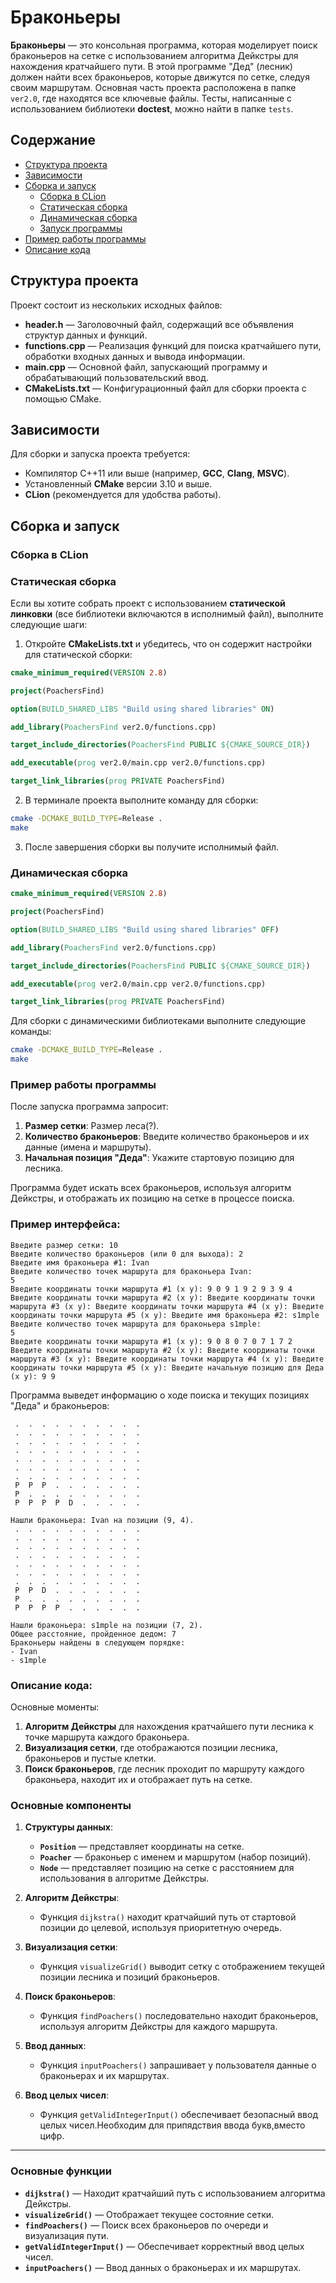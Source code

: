 

# Браконьеры

**Браконьеры** — это консольная программа, которая моделирует поиск браконьеров на сетке с использованием алгоритма Дейкстры для нахождения кратчайшего пути. В этой программе "Дед" (лесник) должен найти всех браконьеров, которые движутся по сетке, следуя своим маршрутам.
Основная часть проекта расположена в папке `ver2.0`, где находятся все ключевые файлы. Тесты, написанные с использованием библиотеки **doctest**, можно найти в папке `tests`.
## Содержание

- [Структура проекта](#структура-проекта)
- [Зависимости](#зависимости)
- [Сборка и запуск](#сборка-и-запуск)
  - [Сборка в CLion](#сборка-в-clion)
  - [Статическая сборка](#статическая-сборка)
  - [Динамическая сборка](#динамическая-сборка)
  - [Запуск программы](#запуск-программы)
- [Пример работы программы](#пример-работы-программы)
- [Описание кода](#описание-кода)


## Структура проекта

Проект состоит из нескольких исходных файлов:

- **header.h** — Заголовочный файл, содержащий все объявления структур данных и функций.
- **functions.cpp** — Реализация функций для поиска кратчайшего пути, обработки входных данных и вывода информации.
- **main.cpp** — Основной файл, запускающий программу и обрабатывающий пользовательский ввод.
- **CMakeLists.txt** — Конфигурационный файл для сборки проекта с помощью CMake.

## Зависимости

Для сборки и запуска проекта требуется:

- Компилятор C++11 или выше (например, **GCC**, **Clang**, **MSVC**).
- Установленный **CMake** версии 3.10 и выше.
- **CLion** (рекомендуется для удобства работы).

## Сборка и запуск

### Сборка в CLion



### Статическая сборка

Если вы хотите собрать проект с использованием **статической линковки** (все библиотеки включаются в исполнимый файл), выполните следующие шаги:

1. Откройте **CMakeLists.txt** и убедитесь, что он содержит настройки для статической сборки:

```cmake
cmake_minimum_required(VERSION 2.8)

project(PoachersFind)

option(BUILD_SHARED_LIBS "Build using shared libraries" ON)

add_library(PoachersFind ver2.0/functions.cpp)

target_include_directories(PoachersFind PUBLIC ${CMAKE_SOURCE_DIR})

add_executable(prog ver2.0/main.cpp ver2.0/functions.cpp)

target_link_libraries(prog PRIVATE PoachersFind)


```

2. В терминале проекта выполните команду для сборки:

```bash
cmake -DCMAKE_BUILD_TYPE=Release .
make
```

3. После завершения сборки вы получите исполнимый файл.

### Динамическая сборка

```cmake
cmake_minimum_required(VERSION 2.8)

project(PoachersFind)

option(BUILD_SHARED_LIBS "Build using shared libraries" OFF)

add_library(PoachersFind ver2.0/functions.cpp)

target_include_directories(PoachersFind PUBLIC ${CMAKE_SOURCE_DIR})

add_executable(prog ver2.0/main.cpp ver2.0/functions.cpp)

target_link_libraries(prog PRIVATE PoachersFind)

```

Для сборки с динамическими библиотеками выполните следующие команды:

```bash
cmake -DCMAKE_BUILD_TYPE=Release .
make
```

### Пример работы программы

После запуска программа запросит:

1. **Размер сетки**: Размер леса(?).
2. **Количество браконьеров**: Введите количество браконьеров и их данные (имена и маршруты).
3. **Начальная позиция "Деда"**: Укажите стартовую позицию для лесника.

Программа будет искать всех браконьеров, используя алгоритм Дейкстры, и отображать их позицию на сетке в процессе поиска.

### Пример интерфейса:

```
Введите размер сетки: 10
Введите количество браконьеров (или 0 для выхода): 2
Введите имя браконьера #1: Ivan
Введите количество точек маршрута для браконьера Ivan:
5
Введите координаты точки маршрута #1 (x y): 9 0 9 1 9 2 9 3 9 4
Введите координаты точки маршрута #2 (x y): Введите координаты точки маршрута #3 (x y): Введите координаты точки маршрута #4 (x y): Введите координаты точки маршрута #5 (x y): Введите имя браконьера #2: s1mple
Введите количество точек маршрута для браконьера s1mple:
5
Введите координаты точки маршрута #1 (x y): 9 0 8 0 7 0 7 1 7 2
Введите координаты точки маршрута #2 (x y): Введите координаты точки маршрута #3 (x y): Введите координаты точки маршрута #4 (x y): Введите координаты точки маршрута #5 (x y): Введите начальную позицию для Деда (x y): 9 9
```

Программа выведет информацию о ходе поиска и текущих позициях "Деда" и браконьеров:

```
 .  .  .  .  .  .  .  .  .  .
 .  .  .  .  .  .  .  .  .  .
 .  .  .  .  .  .  .  .  .  .
 .  .  .  .  .  .  .  .  .  .
 .  .  .  .  .  .  .  .  .  .
 .  .  .  .  .  .  .  .  .  .
 .  .  .  .  .  .  .  .  .  .
 P  P  P  .  .  .  .  .  .  .
 P  .  .  .  .  .  .  .  .  .
 P  P  P  P  D  .  .  .  .  .

Нашли браконьера: Ivan на позиции (9, 4).
 .  .  .  .  .  .  .  .  .  .
 .  .  .  .  .  .  .  .  .  .
 .  .  .  .  .  .  .  .  .  .
 .  .  .  .  .  .  .  .  .  .
 .  .  .  .  .  .  .  .  .  .
 .  .  .  .  .  .  .  .  .  .
 .  .  .  .  .  .  .  .  .  .
 P  P  D  .  .  .  .  .  .  .
 P  .  .  .  .  .  .  .  .  .
 P  P  P  P  .  .  .  .  .  .

Нашли браконьера: s1mple на позиции (7, 2).
Общее расстояние, пройденное дедoм: 7
Браконьеры найдены в следующем порядке:
- Ivan
- s1mple

```
### Описание кода:
Основные моменты:
1. **Алгоритм Дейкстры** для нахождения кратчайшего пути лесника к точке маршрута каждого браконьера.
2. **Визуализация сетки**, где отображаются позиции лесника, браконьеров и пустые клетки.
3. **Поиск браконьеров**, где лесник проходит по маршруту каждого браконьера, находит их и отображает путь на сетке.

### Основные компоненты

1. **Структуры данных**:
   - **`Position`** — представляет координаты на сетке.
   - **`Poacher`** — браконьер с именем и маршрутом (набор позиций).
   - **`Node`** — представляет позицию на сетке с расстоянием для использования в алгоритме Дейкстры.

2. **Алгоритм Дейкстры**:
   - Функция `dijkstra()` находит кратчайший путь от стартовой позиции до целевой, используя приоритетную очередь.

3. **Визуализация сетки**:
   - Функция `visualizeGrid()` выводит сетку с отображением текущей позиции лесника и позиций браконьеров.

4. **Поиск браконьеров**:
   - Функция `findPoachers()` последовательно находит браконьеров, используя алгоритм Дейкстры для каждого маршрута.

5. **Ввод данных**:
   - Функция `inputPoachers()` запрашивает у пользователя данные о браконьерах и их маршрутах.

6. **Ввод целых чисел**:
   - Функция `getValidIntegerInput()` обеспечивает безопасный ввод целых чисел.Необходим для припядствия ввода букв,вместо цифр.

---

### Основные функции

- **`dijkstra()`** — Находит кратчайший путь с использованием алгоритма Дейкстры.
- **`visualizeGrid()`** — Отображает текущее состояние сетки.
- **`findPoachers()`** — Поиск всех браконьеров по очереди и визуализация пути.
- **`getValidIntegerInput()`** — Обеспечивает корректный ввод целых чисел.
- **`inputPoachers()`** — Ввод данных о браконьерах и их маршрутах.

